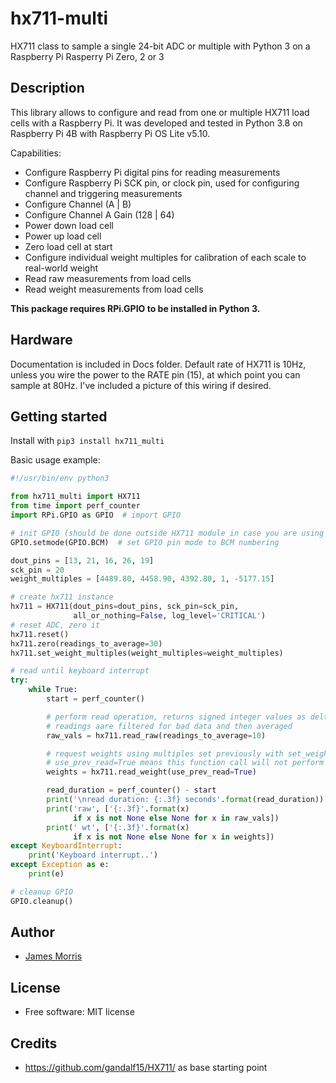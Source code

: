 # hx711-multi

HX711 class to sample a single 24-bit ADC or multiple with Python 3 on a Raspberry Pi Rasperry Pi Zero, 2 or 3

Description
-----------
This library allows to configure and read from one or multiple HX711 load cells with a Raspberry Pi. It was developed and tested in Python 3.8 on Raspberry Pi 4B with Raspberry Pi OS Lite v5.10.

Capabilities:

* Configure Raspberry Pi digital pins for reading measurements
* Configure Raspberry Pi SCK pin, or clock pin, used for configuring channel and triggering measurements
* Configure Channel (A | B)
* Configure Channel A Gain (128 | 64)
* Power down load cell
* Power up load cell
* Zero load cell at start
* Configure individual weight multiples for calibration of each scale to real-world weight
* Read raw measurements from load cells
* Read weight measurements from load cells

**This package requires RPi.GPIO to be installed in Python 3.**

Hardware
-----------
Documentation is included in Docs folder. Default rate of HX711 is 10Hz, unless you wire the power to the RATE pin (15), at which point you can sample at 80Hz. I've included a picture of this wiring if desired.

Getting started
---------------

Install with ```pip3 install hx711_multi```

Basic usage example:

```python
#!/usr/bin/env python3

from hx711_multi import HX711
from time import perf_counter
import RPi.GPIO as GPIO  # import GPIO

# init GPIO (should be done outside HX711 module in case you are using other GPIO functionality)
GPIO.setmode(GPIO.BCM)  # set GPIO pin mode to BCM numbering

dout_pins = [13, 21, 16, 26, 19]
sck_pin = 20
weight_multiples = [4489.80, 4458.90, 4392.80, 1, -5177.15]

# create hx711 instance
hx711 = HX711(dout_pins=dout_pins, sck_pin=sck_pin,
              all_or_nothing=False, log_level='CRITICAL')
# reset ADC, zero it
hx711.reset()
hx711.zero(readings_to_average=30)
hx711.set_weight_multiples(weight_multiples=weight_multiples)

# read until keyboard interrupt
try:
    while True:
        start = perf_counter()

        # perform read operation, returns signed integer values as delta from zero()
        # readings aare filtered for bad data and then averaged
        raw_vals = hx711.read_raw(readings_to_average=10)

        # request weights using multiples set previously with set_weight_multiples()
        # use_prev_read=True means this function call will not perform a new read, it will use what was acquired during read_raw()
        weights = hx711.read_weight(use_prev_read=True)

        read_duration = perf_counter() - start
        print('\nread duration: {:.3f} seconds'.format(read_duration))
        print('raw', ['{:.3f}'.format(x)
              if x is not None else None for x in raw_vals])
        print(' wt', ['{:.3f}'.format(x)
              if x is not None else None for x in weights])
except KeyboardInterrupt:
    print('Keyboard interrupt..')
except Exception as e:
    print(e)

# cleanup GPIO
GPIO.cleanup()
```

Author
-------
* [James Morris](https://morrisjam.es)

License
-------
* Free software: MIT license

Credits
---------
* https://github.com/gandalf15/HX711/ as base starting point